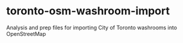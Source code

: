 # toronto-osm-washroom-import
 Analysis and prep files for importing City of Toronto washrooms into OpenStreetMap
